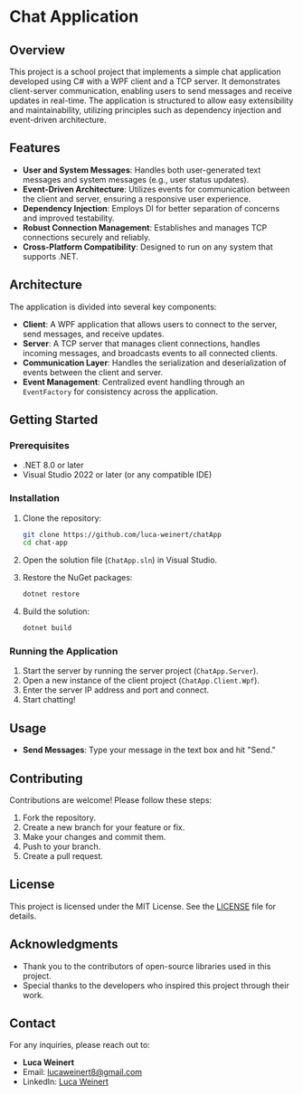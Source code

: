 # Chat Application

## Overview

This project is a school project that implements a simple chat application developed using C# with a WPF client and a TCP server. It demonstrates client-server communication, enabling users to send messages and receive updates in real-time. The application is structured to allow easy extensibility and maintainability, utilizing principles such as dependency injection and event-driven architecture.

## Features

- **User and System Messages**: Handles both user-generated text messages and system messages (e.g., user status updates).
- **Event-Driven Architecture**: Utilizes events for communication between the client and server, ensuring a responsive user experience.
- **Dependency Injection**: Employs DI for better separation of concerns and improved testability.
- **Robust Connection Management**: Establishes and manages TCP connections securely and reliably.
- **Cross-Platform Compatibility**: Designed to run on any system that supports .NET.

## Architecture

The application is divided into several key components:

- **Client**: A WPF application that allows users to connect to the server, send messages, and receive updates.
- **Server**: A TCP server that manages client connections, handles incoming messages, and broadcasts events to all connected clients.
- **Communication Layer**: Handles the serialization and deserialization of events between the client and server.
- **Event Management**: Centralized event handling through an `EventFactory` for consistency across the application.

## Getting Started

### Prerequisites

- .NET 8.0 or later
- Visual Studio 2022 or later (or any compatible IDE)

### Installation

1. Clone the repository:

   ```bash
   git clone https://github.com/luca-weinert/chatApp
   cd chat-app
   ```

2. Open the solution file (`ChatApp.sln`) in Visual Studio.

3. Restore the NuGet packages:

   ```bash
   dotnet restore
   ```

4. Build the solution:

   ```bash
   dotnet build
   ```

### Running the Application

1. Start the server by running the server project (`ChatApp.Server`).
2. Open a new instance of the client project (`ChatApp.Client.Wpf`).
3. Enter the server IP address and port and connect.
4. Start chatting!

## Usage

- **Send Messages**: Type your message in the text box and hit "Send."

## Contributing

Contributions are welcome! Please follow these steps:

1. Fork the repository.
2. Create a new branch for your feature or fix.
3. Make your changes and commit them.
4. Push to your branch.
5. Create a pull request.

## License

This project is licensed under the MIT License. See the [LICENSE](LICENSE) file for details.

## Acknowledgments

- Thank you to the contributors of open-source libraries used in this project.
- Special thanks to the developers who inspired this project through their work.

## Contact

For any inquiries, please reach out to:

- **Luca Weinert**
- Email: [lucaweinert8@gmail.com](mailto:lucaweinert8@gmail.com)
- LinkedIn: [Luca Weinert](https://www.linkedin.com/in/luca-weinert-b9994720b/)
